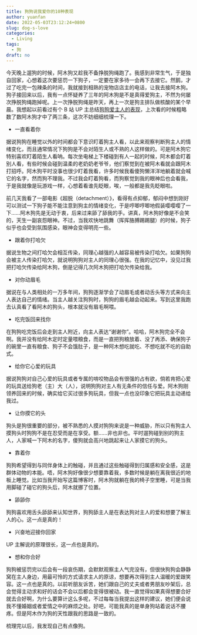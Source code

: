 ```yaml
---
title: 狗狗说我爱你的10种表现
author: yuanfan
date: 2022-05-03T23:12:24+0800
slug: dog-s-love
categories:
  - Living
tags:
  - 狗
draft: no
---
```




<!--more-->

今天晚上遛狗的时候，阿木狗又趁我不备挣脱狗绳跑了。我感到非常生气，于是独自回家，心想着这次要惩罚一下狗子，一定要在家多待一会再下去接它。然鹅，才过了吃完一包辣条的时间，我就接到相熟的宠物店店主的电话，让我去接阿木狗。狗子接回来以后，我有一点怀疑养了三年的阿木狗是不是真得爱狗主，不然为何屡次挣脱狗绳跑掉呢。上一次挣脱狗绳是昨天，再上一次是狗主排队做核酸的某个早晨。我想起以前看过有个 B 站 UP 主总结[狗狗爱主人的表现](https://www.bilibili.com/video/BV1nY411p7RX?p=1&share_medium=iphone&share_plat=ios&share_session_id=31CE4BBA-EDE6-4A0F-96F0-161B5E1BD510&share_source=WEIXIN&share_tag=s_i&timestamp=1651587764&unique_k=or3fqNz)，上次看的时候粗略数了数阿木狗才中了两三条，这次不妨细细梳理一下。

+ 一直看着你

据说狗狗在睡觉以外的时间都会下意识盯着狗主人看，以此来观察判断狗主人的情绪变化，而且通常情况下狗狗是不会对陌生人或不熟的人这样做的。可是阿木狗它特别喜欢盯着陌生人看呐。每次坐电梯上下楼碰到有人一起的时候，阿木都会盯着别人看，有些时候会碰到温柔的老奶奶老爷爷，他们察觉到在被阿木看就会跟阿木打招呼。阿木狗平时没事也很少盯着我看，许多时候我看傻狗懒洋洋地躺着就会喊它的名字，然而狗不理我。不过我会盯着狗看，而狗察觉到我的眼神后也会看我，于是我就像是玩游戏一样，心想着看谁先眨眼，唉，一般都是我先眨眼啦。

前几天我看了一部电影《超脱（detachment）》，看得有点抑郁，郁闷中想到刚好可以测试一下狗子能不能注意到狗主的情绪变化，于是哼唧哼唧地假装嘤嘤嘤了一下……阿木狗先是无动于衷，后来过来舔了舔我的手。讲真，阿木狗好像是不会笑的，天生一副哀怨眼神。不过，当我欢快地跳舞（挥挥胳膊踢踢腿）的时候，狗子似乎也会受到氛围感染，眼神会变得明亮一些。

+ 跟着你打哈欠

据说生物之间打哈欠会相互传染，同理心越强的人越容易被传染打哈欠。如果狗狗会被主人传染打哈欠，就说明狗狗对主人的同理心很强。在我的记忆中，没见过我把打哈欠传染给阿木狗，倒是记得几次阿木狗把打哈欠传染给我。

+ 对你动眉毛

据说在与人类相处的一万多年间，狗狗逐渐学会了动眉毛或者动舌头等方式来向主人表达自己的情绪。当主人越关注狗狗时，狗狗的眉毛越会动起来。写到这里我跑去认真看了看阿木的狗头，根本就没有眉毛啊喂。

+ 吃完饭回来找你

在狗狗吃完饭后会走到主人附近，向主人表达“谢谢你”。哈哈，阿木狗完全不会啊。我并没有给阿木定时定量喂粮食，而是一直把狗粮放着、没了再添、确保狗子的碗里一直有粮食、狗子不会饿肚子，是一种阿木想吃就吃、不想吃就不吃的自助式。

+ 给你它心爱的玩具

据说狗狗对自己心爱的玩具或者专属的啃咬物品会有很强的占有欲，倘若肯把心爱的玩具送给狗老（主）大（人），说明狗狗对主人有无条件的信任与爱。阿木狗刚领养回来的时候，确实给它买过很多狗玩具，但我一点也没印象它把玩具主动递给我过。

+ 让你摸它的头

狗头是狗很重要的部分，被不熟悉的人摸对狗狗来说是一种威胁，所以只有狗主人摸狗头时狗狗不是在忍受而是在享受。额……非也非也。平时遛狗碰到别的狗主人，人家喊一下阿木的名字，傻狗就会高兴地跳起来让人家摸它的狗头。

+ 靠着你

狗狗希望得到与同伴身体上的触碰，并且通过这些触碰得到归属感和安全感，这是群体动物的本能。唔，阿木狗好像很少想要靠着我，多数时候是躺在离我很近的地板上睡觉。比如当我开始写这篇博客时，阿木狗就躺在我的椅子空里睡，可是当我用脚碰了碰它的狗头后，阿木就挪了位置。

+ 舔舔你

狗狗喜欢用舌头舔舔来认知世界，狗狗舔主人是在表达狗对主人的爱和想要了解主人的心。这一点是真的！

+ 兴奋地迎接你回家

UP 主解说的原理很长，这一点也是真的。

+ 想和你合好

狗狗被惩罚完以后会有一段哀伤期，会默默观察主人气完没有，但很快狗狗会静静窝在主人身边，用最可怜的方式请求主人的原谅，想要再次得到主人温暖的爱跟笑容。这一点也是真的。以前听朋友诉苦，她们跟自己的丈夫或者男朋友吵架后，总会觉得主动求和好的话会不会以后都会变得很被动。我一直觉得如果真得想要合好就去合好啊，为什么要算计这么多呢，不过每每当我提出这样的建议，她们便会说我不懂婚姻或者爱情之中的麻烦之处。好吧，可能我真的是单身狗站着说话不腰疼。但是阿木作为狗的天性跟我的思路是一致的。

梳理完以后，我发现自己有点像狗。
